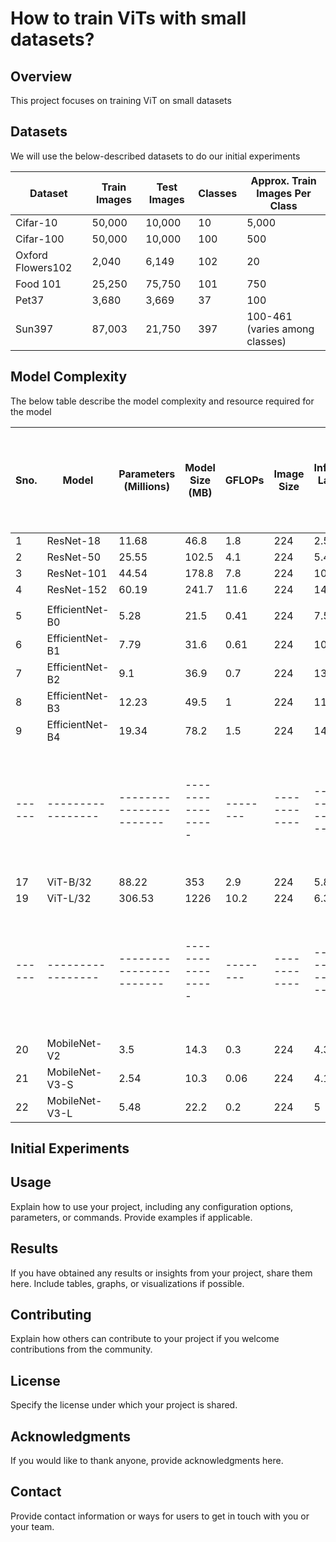 
# How to train ViTs with small datasets?

## Overview

This project focuses on training ViT on small datasets

## Datasets

We will use the below-described datasets to do our initial experiments

| Dataset           | Train Images | Test Images | Classes | Approx. Train Images Per Class |
|-------------------|--------------|-------------|---------|--------------------------------|
| Cifar-10          | 50,000       | 10,000      | 10      | 5,000                          |
| Cifar-100         | 50,000       | 10,000      | 100     | 500                            |
| Oxford Flowers102 | 2,040        | 6,149       | 102     | 20                             |
| Food 101          | 25,250       | 75,750      | 101     | 750                            |
| Pet37             | 3,680        | 3,669       | 37      | 100                            |
| Sun397            | 87,003       | 21,750      | 397     | 100-461 (varies among classes) |


## Model Complexity

The below table describe the model complexity and resource required for the model 

| Sno. | Model           | Parameters (Millions) | Model Size (MB) | GFLOPs | Image Size | Inference Latency (ms) | GPU Memory Consumption for batch size 32 (MB) | Time to train 1 batch size of 32 (ms) |
|------|-----------------|-----------------------|-----------------|--------|------------|------------------------|--------------------------------------------|-------------------------------------|
| 1    | ResNet-18       | 11.68                 | 46.8            | 1.8    | 224        | 2.57                   | 2194                                       | 41                                  |
| 2    | ResNet-50       | 25.55                 | 102.5           | 4.1    | 224        | 5.47                   | 4624                                       | 123                                 |
| 3    | ResNet-101      | 44.54                 | 178.8           | 7.8    | 224        | 10.6                   | 6084                                       | 200                                 |
| 4    | ResNet-152      | 60.19                 | 241.7           | 11.6   | 224        | 14.4                   | 7866                                       | 285                                 |
|||||||||
| 5    | EfficientNet-B0 | 5.28                  | 21.5            | 0.41   | 224        | 7.51                   | 4254                                       | 74                                  |
| 6    | EfficientNet-B1 | 7.79                  | 31.6            | 0.61   | 224        | 10.27                  | 5398                                       | 105                                 |
| 7    | EfficientNet-B2 | 9.1                   | 36.9            | 0.7    | 224        | 13.49                  | 5570                                       | 111                                 |
| 8    | EfficientNet-B3 | 12.23                 | 49.5            | 1      | 224        | 11.39                  | 6876                                       | 143                                 |
| 9    | EfficientNet-B4 | 19.34                 | 78.2            | 1.5    | 224        | 14.34                  | 8760                                       | 195                                 |
|------|-----------------|-----------------------|-----------------|--------|------------|------------------------|--------------------------------------------|-------------------------------------|
| 17   | ViT-B/32        | 88.22                 | 353             | 2.9    | 224        | 5.8                    | 3714                                       | 112                                 |
| 19   | ViT-L/32        | 306.53                | 1226            | 10.2   | 224        | 6.3                    | 8774                                       | 350                                 |
|------|-----------------|-----------------------|-----------------|--------|------------|------------------------|--------------------------------------------|-------------------------------------|
| 20   | MobileNet-V2    | 3.5                   | 14.3            | 0.3    | 224        | 4.3                    | 3822                                       | 55                                  |
| 21   | MobileNet-V3-S  | 2.54                  | 10.3            | 0.06   | 224        | 4.1                    | 1718                                       | 21                                  |
| 22   | MobileNet-V3-L  | 5.48                  | 22.2            | 0.2    | 224        | 5                      | 2866                                       | 42                                  |




## Initial Experiments



## Usage

Explain how to use your project, including any configuration options, parameters, or commands. Provide examples if applicable.

## Results

If you have obtained any results or insights from your project, share them here. Include tables, graphs, or visualizations if possible.

## Contributing

Explain how others can contribute to your project if you welcome contributions from the community.

## License

Specify the license under which your project is shared.

## Acknowledgments

If you would like to thank anyone, provide acknowledgments here.

## Contact

Provide contact information or ways for users to get in touch with you or your team.

